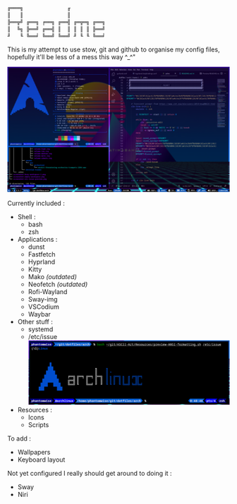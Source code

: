 ```
╔═══╗              ╓            
║   ║              ║            
╠══╦╝ ╔══╗ ╒══╗ ╔══╣ ╔═╦═╗ ╔══╗ 
║  ╚╗ ╠══╝ ╔══╣ ║  ║ ║ ║ ║ ╠══╝ 
╜   ╙ ╚══╛ ╚══╝ ╚══╝ ╜ ╙ ╙ ╚══╛ 
```

This is my attempt to use stow, git and github to organise my config files, hopefully it'll be less of a mess this way ^_^"

![Hyprland Busy Workspace](https://raw.githubusercontent.com/Phantomwise/dotfiles/main/arch/screenshot-busy-workspace-2.png "Busy Workspace")

Currently included :
- Shell :
  - bash
  - zsh
- Applications :
  - dunst
  - Fastfetch
  - Hyprland
  - Kitty
  - Mako *(outdated)*
  - Neofetch *(outdated)*
  - Rofi-Wayland
  - Sway-img
  - VSCodium
  - Waybar
- Other stuff :
  - systemd
  - /etc/issue <BR />
![Preview of /etc/issue](https://raw.githubusercontent.com/Phantomwise/dotfiles/main/arch/screenshot-etc-issue-preview.png "/etc/issue")
- Resources :
  - Icons
  - Scripts

To add :
- Wallpapers
- Keyboard layout

Not yet configured I really should get around to doing it :
- Sway
- Niri
